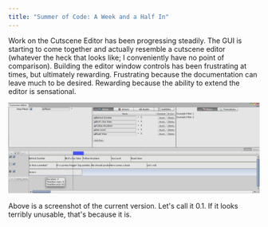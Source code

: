 ```yaml
---
title: "Summer of Code: A Week and a Half In"
---
```


Work on the Cutscene Editor has been progressing steadily. The GUI is starting to come together and actually resemble a cutscene editor (whatever the heck that looks like; I conveniently have no point of comparison). Building the editor window controls has been frustrating at times, but ultimately rewarding. Frustrating because the documentation can leave much to be desired. Rewarding because the ability to extend the editor is sensational.

<img alt="Cutscene Editor screenshot" src="/images/cutscene-editor.png">

Above is a screenshot of the current version. Let's call it 0.1. If it looks terribly unusable, that's because it is.
